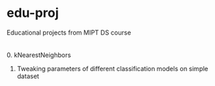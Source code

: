 # edu-proj
Educational projects from MIPT DS course  
<br><br/>
0. kNearestNeighbors
1. Tweaking parameters of different classification models on simple dataset



